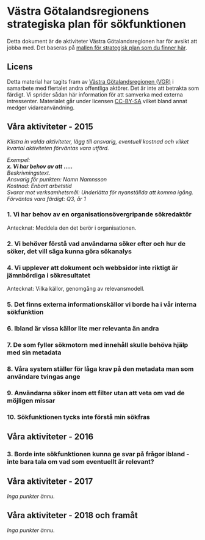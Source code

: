 # Västra Götalandsregionens strategiska plan för sökfunktionen

Detta dokument är de aktiviteter Västra Götalandsregionen har för avsikt att jobba med. Det baseras på [mallen för strategisk plan som du finner här](sokstrategi-aktivitetsplan.md).

## Licens

Detta material har tagits fram av [Västra Götalandsregionen (VGR)](http://www.vgregion.se/) i samarbete med flertalet andra offentliga aktörer. Det är inte att betrakta som färdigt. Vi sprider sådan här information för att samverka med externa intressenter. Materialet går under licensen [CC-BY-SA](https://creativecommons.org/licenses/by-sa/3.0/) vilket bland annat medger vidareanvändning.

## Våra aktiviteter - 2015

_Klistra in valda aktiviteter, lägg till ansvarig, eventuell kostnad och vilket kvartal aktiviteten förväntas vara utförd._ 

_Exempel:_  
**_x. Vi har behov av att_** **_….._**  
_Beskrivningstext._  
_Ansvarig_ _för punkten: Namn_ _Namnsson_  
_Kostnad: Enbart arbetstid_  
_Svarar mot verksamhetsmål: Underlätta för nyanställda att komma igång._  
_Förväntas vara färdigt: Q3, år 1_



### 1. Vi har behov av en organisationsövergripande sökredaktör

Antecknat: Meddela den det berör i organisationen.

### 2. Vi behöver förstå vad användarna söker efter och hur de söker, det vill säga kunna göra sökanalys



### 4. Vi upplever att dokument och webbsidor inte riktigt är jämnbördiga i sökresultatet

Antecknat: Vilka källor, genomgång av relevansmodell.


### 5. Det finns externa informationskällor vi borde ha i vår interna sökfunktion



### 6. Ibland är vissa källor lite mer relevanta än andra



### 7. De som fyller sökmotorn med innehåll skulle behöva hjälp med sin metadata



### 8. Våra system ställer för låga krav på den metadata man som användare tvingas ange



### 9. Användarna söker inom ett filter utan att veta om vad de möjligen missar



### 10. Sökfunktionen tycks inte förstå min sökfras



## Våra aktiviteter - 2016

### 3. Borde inte sökfunktionen kunna ge svar på frågor ibland - inte bara tala om vad som eventuellt är relevant?



## Våra aktiviteter - 2017

_Inga punkter ännu._

## Våra aktiviteter - 2018 och framåt

_Inga punkter ännu._